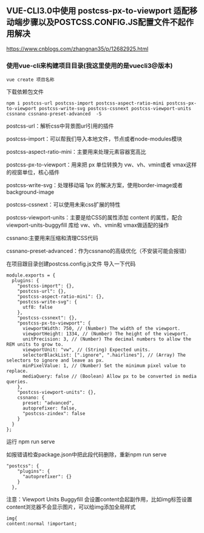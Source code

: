 ## VUE-CLI3.0中使用 postcss-px-to-viewport 适配移动端步骤以及POSTCSS.CONFIG.JS配置文件不起作用解决

https://www.cnblogs.com/zhangnan35/p/12682925.html

### 使用vue-cli来构建项目目录(我这里使用的是vuecli3@版本) 

```
vue create 项目名称
```

下载依赖包文件
```
npm i postcss-url postcss-import postcss-aspect-ratio-mini postcss-px-to-viewport postcss-write-svg postcss-cssnext postcss-viewport-units cssnano cssnano-preset-advanced  -S
```


postcss-url：解析css中背景图url引用的插件

postcss-import：可以帮我们导入本地文件，节点或者node-modules模块

postcss-aspect-ratio-mini：主要用来处理元素容器宽高比

postcss-px-to-viewport：用来把 px 单位转换为 vw、vh、vmin或者 vmax这样的视窗单位，核心插件

postcss-write-svg：处理移动端 1px 的解决方案，使用border-image或者background-image

postcss-cssnext：可以使用未来css扩展的特性

postcss-viewport-units：主要是给CSS的属性添加 content 的属性，配合 viewport-units-buggyfill 库给 vw、vh、vmin和 vmax做适配的操作

cssnano:主要用来压缩和清理CSS代码

cssnano-preset-advanced：作为cssnano的高级优化（不安装可能会报错）

在项目跟目录创建postcss.config.js文件 导入一下代码

```
module.exports = {
  plugins: {
    "postcss-import": {},
    "postcss-url": {},
    "postcss-aspect-ratio-mini": {},
    "postcss-write-svg": {
      utf8: false
    },
    "postcss-cssnext": {},
    "postcss-px-to-viewport": {
      viewportWidth: 750, // (Number) The width of the viewport.
      viewportHeight: 1334, // (Number) The height of the viewport.
      unitPrecision: 3, // (Number) The decimal numbers to allow the REM units to grow to.
      viewportUnit: "vw", // (String) Expected units.
      selectorBlackList: [".ignore", ".hairlines"], // (Array) The selectors to ignore and leave as px.
      minPixelValue: 1, // (Number) Set the minimum pixel value to replace.
      mediaQuery: false // (Boolean) Allow px to be converted in media queries.
    },
    "postcss-viewport-units": {},
    cssnano: {
      preset: "advanced",
      autoprefixer: false,
      "postcss-zindex": false
    }
  }
};
```

运行 npm run serve 

如报错请检查package.json中把此段代码删除，重新npm run serve

```
"postcss": {
    "plugins": {
      "autoprefixer": {}
    }
  },
```
注意：Viewport Units Buggyfill 会设置content会起副作用，比如img标签设置content浏览器不会显示图片，可以给img添加全局样式

```
img{
content:normal !important;
```
